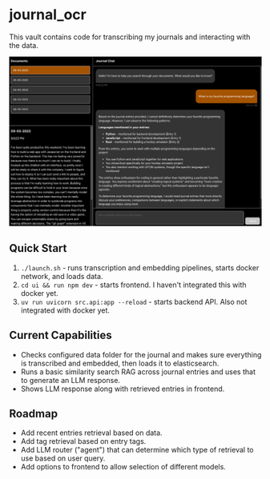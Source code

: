 # journal_ocr
This vault contains code for transcribing my journals and interacting with the data. 

<img src="_docs/journal-rag-img.png"></img>

## Quick Start
1. `./launch.sh` - runs transcription and embedding pipelines, starts docker network, and loads data.
2. `cd ui && run npm dev` - starts frontend. I haven't integrated this with docker yet. 
3. `uv run uvicorn src.api:app --reload` - starts backend API. Also not integrated with docker yet. 

## Current Capabilities
- Checks configured data folder for the journal and makes sure everything is transcribed and embedded, then loads it to elasticsearch. 
- Runs a basic similarity search RAG across journal entries and uses that to generate an LLM response. 
- Shows LLM response along with retrieved entries in frontend.

## Roadmap
- Add recent entries retrieval based on data. 
- Add tag retrieval based on entry tags. 
- Add LLM router ("agent") that can determine which type of retrieval to use based on user query. 
- Add options to frontend to allow selection of different models. 
